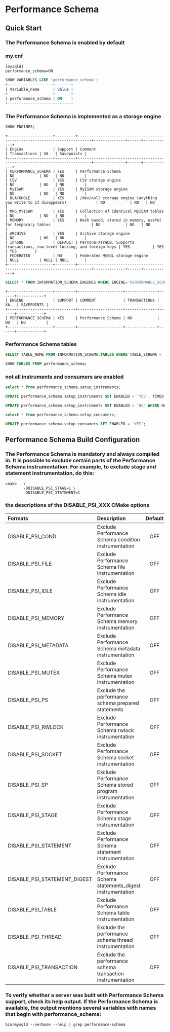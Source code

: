 # Performance Schema 

## Quick Start
###  The Performance Schema is enabled by default
###  my.cnf 
```
[mysqld]
performance_schema=ON
```
```sql
SHOW VARIABLES LIKE 'performance_schema';
+--------------------+-------+
| Variable_name      | Value |
+--------------------+-------+
| performance_schema | ON    |
+--------------------+-------+
```
### The Performance Schema is implemented as a storage engine
```sql
SHOW ENGINES;
```
```
+--------------------+---------+----------------------------------------------------------------------------+--------------+------+------------+
| Engine             | Support | Comment                                                                    | Transactions | XA   | Savepoints |
+--------------------+---------+----------------------------------------------------------------------------+--------------+------+------------+
| PERFORMANCE_SCHEMA | YES     | Performance Schema                                                         | NO           | NO   | NO         |
| CSV                | YES     | CSV storage engine                                                         | NO           | NO   | NO         |
| MyISAM             | YES     | MyISAM storage engine                                                      | NO           | NO   | NO         |
| BLACKHOLE          | YES     | /dev/null storage engine (anything you write to it disappears)             | NO           | NO   | NO         |
| MRG_MYISAM         | YES     | Collection of identical MyISAM tables                                      | NO           | NO   | NO         |
| MEMORY             | YES     | Hash based, stored in memory, useful for temporary tables                  | NO           | NO   | NO         |
| ARCHIVE            | YES     | Archive storage engine                                                     | NO           | NO   | NO         |
| InnoDB             | DEFAULT | Percona-XtraDB, Supports transactions, row-level locking, and foreign keys | YES          | YES  | YES        |
| FEDERATED          | NO      | Federated MySQL storage engine                                             | NULL         | NULL | NULL       |
+--------------------+---------+----------------------------------------------------------------------------+--------------+------+------------+
```
```sql
SELECT * FROM INFORMATION_SCHEMA.ENGINES WHERE ENGINE='PERFORMANCE_SCHEMA';
```
```
+--------------------+---------+--------------------+--------------+------+------------+
| ENGINE             | SUPPORT | COMMENT            | TRANSACTIONS | XA   | SAVEPOINTS |
+--------------------+---------+--------------------+--------------+------+------------+
| PERFORMANCE_SCHEMA | YES     | Performance Schema | NO           | NO   | NO         |
+--------------------+---------+--------------------+--------------+------+------------+
```
### Performance Schema tables
```sql
SELECT TABLE_NAME FROM INFORMATION_SCHEMA.TABLES WHERE TABLE_SCHEMA = 'performance_schema';
```
```sql
SHOW TABLES FROM performance_schema;
```
### not all instruments and consumers are enabled
```sql
select * from performance_schema.setup_instruments;
```
```sql
UPDATE performance_schema.setup_instruments SET ENABLED = 'YES', TIMED = 'YES';
```
```sql
UPDATE performance_schema.setup_instruments SET ENABLED = 'NO' WHERE NAME = 'wait/synch/mutex/sql/LOCK_mysql_create_db';
```
```sql
select * from performance_schema.setup_consumers;
```
```sql
UPDATE performance_schema.setup_consumers SET ENABLED = 'YES';
```
## Performance Schema Build Configuration
### The Performance Schema is mandatory and always compiled in. It is possible to exclude certain parts of the Performance Schema instrumentation. For example, to exclude stage and statement instrumentation, do this:
```shell
cmake . \
        -DDISABLE_PSI_STAGE=1 \
        -DDISABLE_PSI_STATEMENT=1
```
### the descriptions of the DISABLE_PSI_XXX CMake options 
|Formats|	Description	|Default	|
|:----------------------|:---------------------------------------------------------------------|:---------:|
|DISABLE_PSI_COND	|Exclude Performance Schema condition instrumentation	|OFF|		
|DISABLE_PSI_FILE	|Exclude Performance Schema file instrumentation	|OFF|		
|DISABLE_PSI_IDLE	|Exclude Performance Schema idle instrumentation	|OFF|		
|DISABLE_PSI_MEMORY	|Exclude Performance Schema memory instrumentation	|OFF|		
|DISABLE_PSI_METADATA	|Exclude Performance Schema metadata instrumentation	|OFF|		
|DISABLE_PSI_MUTEX	|Exclude Performance Schema mutex instrumentation	|OFF|		
|DISABLE_PSI_PS	|Exclude the performance schema prepared statements	|OFF|		
|DISABLE_PSI_RWLOCK	|Exclude Performance Schema rwlock instrumentation	|OFF|		
|DISABLE_PSI_SOCKET	|Exclude Performance Schema socket instrumentation	|OFF|		
|DISABLE_PSI_SP	|Exclude Performance Schema stored program instrumentation	|OFF|		
|DISABLE_PSI_STAGE	|Exclude Performance Schema stage instrumentation	|OFF|		
|DISABLE_PSI_STATEMENT	|Exclude Performance Schema statement instrumentation	|OFF|		
|DISABLE_PSI_STATEMENT_DIGEST	|Exclude Performance Schema statements_digest instrumentation	|OFF|		
|DISABLE_PSI_TABLE	|Exclude Performance Schema table instrumentation	|OFF|		
|DISABLE_PSI_THREAD	|Exclude the performance schema thread instrumentation	|OFF|		
|DISABLE_PSI_TRANSACTION	|Exclude the performance schema transaction instrumentation	|OFF|		

### To verify whether a server was built with Performance Schema support, check its help output. If the Performance Schema is available, the output mentions several variables with names that begin with performance_schema:
```shell
bin/mysqld --verbose --help | grep performance-schema
```
